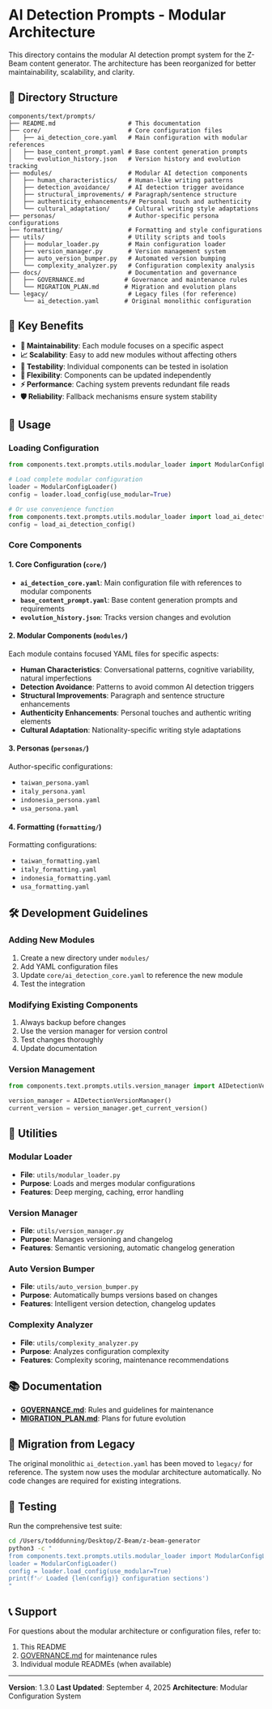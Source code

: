 # AI Detection Prompts - Modular Architecture

This directory contains the modular AI detection prompt system for the Z-Beam content generator. The architecture has been reorganized for better maintainability, scalability, and clarity.

## 📁 Directory Structure

```
components/text/prompts/
├── README.md                    # This documentation
├── core/                        # Core configuration files
│   ├── ai_detection_core.yaml   # Main configuration with modular references
│   ├── base_content_prompt.yaml # Base content generation prompts
│   └── evolution_history.json   # Version history and evolution tracking
├── modules/                     # Modular AI detection components
│   ├── human_characteristics/   # Human-like writing patterns
│   ├── detection_avoidance/     # AI detection trigger avoidance
│   ├── structural_improvements/ # Paragraph/sentence structure
│   ├── authenticity_enhancements/# Personal touch and authenticity
│   └── cultural_adaptation/     # Cultural writing style adaptations
├── personas/                    # Author-specific persona configurations
├── formatting/                  # Formatting and style configurations
├── utils/                       # Utility scripts and tools
│   ├── modular_loader.py        # Main configuration loader
│   ├── version_manager.py       # Version management system
│   ├── auto_version_bumper.py   # Automated version bumping
│   └── complexity_analyzer.py   # Configuration complexity analysis
├── docs/                        # Documentation and governance
│   ├── GOVERNANCE.md           # Governance and maintenance rules
│   └── MIGRATION_PLAN.md       # Migration and evolution plans
└── legacy/                      # Legacy files (for reference)
    └── ai_detection.yaml       # Original monolithic configuration
```

## 🎯 Key Benefits

- **🔧 Maintainability**: Each module focuses on a specific aspect
- **📈 Scalability**: Easy to add new modules without affecting others
- **🧪 Testability**: Individual components can be tested in isolation
- **🔄 Flexibility**: Components can be updated independently
- **⚡ Performance**: Caching system prevents redundant file reads
- **🛡️ Reliability**: Fallback mechanisms ensure system stability

## 🚀 Usage

### Loading Configuration

```python
from components.text.prompts.utils.modular_loader import ModularConfigLoader

# Load complete modular configuration
loader = ModularConfigLoader()
config = loader.load_config(use_modular=True)

# Or use convenience function
from components.text.prompts.utils.modular_loader import load_ai_detection_config
config = load_ai_detection_config()
```

### Core Components

#### 1. Core Configuration (`core/`)
- **`ai_detection_core.yaml`**: Main configuration file with references to modular components
- **`base_content_prompt.yaml`**: Base content generation prompts and requirements
- **`evolution_history.json`**: Tracks version changes and evolution

#### 2. Modular Components (`modules/`)
Each module contains focused YAML files for specific aspects:

- **Human Characteristics**: Conversational patterns, cognitive variability, natural imperfections
- **Detection Avoidance**: Patterns to avoid common AI detection triggers
- **Structural Improvements**: Paragraph and sentence structure enhancements
- **Authenticity Enhancements**: Personal touches and authentic writing elements
- **Cultural Adaptation**: Nationality-specific writing style adaptations

#### 3. Personas (`personas/`)
Author-specific configurations:
- `taiwan_persona.yaml`
- `italy_persona.yaml`
- `indonesia_persona.yaml`
- `usa_persona.yaml`

#### 4. Formatting (`formatting/`)
Formatting configurations:
- `taiwan_formatting.yaml`
- `italy_formatting.yaml`
- `indonesia_formatting.yaml`
- `usa_formatting.yaml`

## 🛠️ Development Guidelines

### Adding New Modules

1. Create a new directory under `modules/`
2. Add YAML configuration files
3. Update `core/ai_detection_core.yaml` to reference the new module
4. Test the integration

### Modifying Existing Components

1. Always backup before changes
2. Use the version manager for version control
3. Test changes thoroughly
4. Update documentation

### Version Management

```python
from components.text.prompts.utils.version_manager import AIDetectionVersionManager

version_manager = AIDetectionVersionManager()
current_version = version_manager.get_current_version()
```

## 🔧 Utilities

### Modular Loader
- **File**: `utils/modular_loader.py`
- **Purpose**: Loads and merges modular configurations
- **Features**: Deep merging, caching, error handling

### Version Manager
- **File**: `utils/version_manager.py`
- **Purpose**: Manages versioning and changelog
- **Features**: Semantic versioning, automatic changelog generation

### Auto Version Bumper
- **File**: `utils/auto_version_bumper.py`
- **Purpose**: Automatically bumps versions based on changes
- **Features**: Intelligent version detection, changelog updates

### Complexity Analyzer
- **File**: `utils/complexity_analyzer.py`
- **Purpose**: Analyzes configuration complexity
- **Features**: Complexity scoring, maintenance recommendations

## 📚 Documentation

- **[GOVERNANCE.md](docs/GOVERNANCE.md)**: Rules and guidelines for maintenance
- **[MIGRATION_PLAN.md](docs/MIGRATION_PLAN.md)**: Plans for future evolution

## 🔄 Migration from Legacy

The original monolithic `ai_detection.yaml` has been moved to `legacy/` for reference. The system now uses the modular architecture automatically. No code changes are required for existing integrations.

## 🧪 Testing

Run the comprehensive test suite:

```bash
cd /Users/todddunning/Desktop/Z-Beam/z-beam-generator
python3 -c "
from components.text.prompts.utils.modular_loader import ModularConfigLoader
loader = ModularConfigLoader()
config = loader.load_config(use_modular=True)
print(f'✅ Loaded {len(config)} configuration sections')
"
```

## 📞 Support

For questions about the modular architecture or configuration files, refer to:
1. This README
2. [GOVERNANCE.md](docs/GOVERNANCE.md) for maintenance rules
3. Individual module READMEs (when available)

---

**Version**: 1.3.0
**Last Updated**: September 4, 2025
**Architecture**: Modular Configuration System
